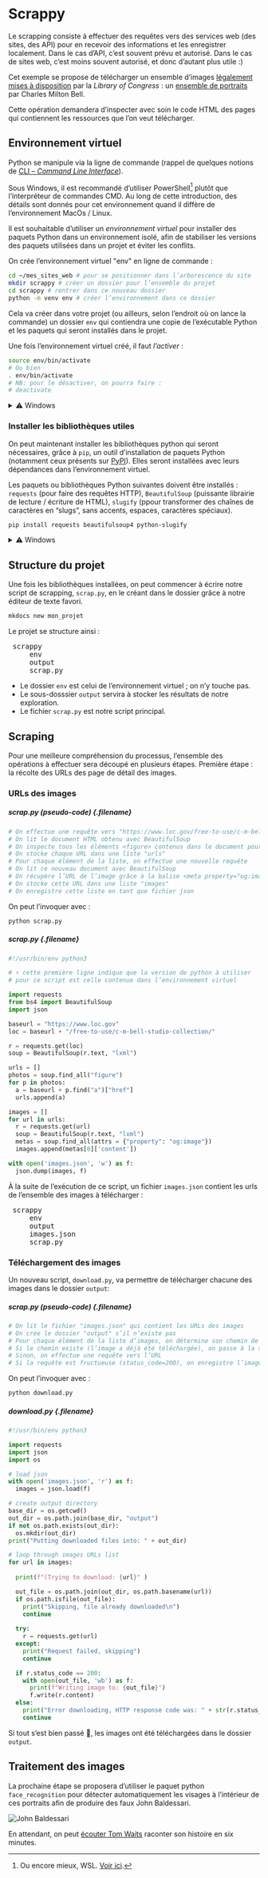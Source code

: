 # Scrappy

Le scrapping consiste à effectuer des requêtes vers des services web (des sites, des API) pour en recevoir des informations et les enregistrer localement. Dans le cas d’API, c’est souvent prévu et autorisé. Dans le cas de sites web, c’est moins souvent autorisé, et donc d’autant plus utile :)

Cet exemple se propose de télécharger un ensemble d’images [légalement mises à disposition](https://www.loc.gov/free-to-use/) par la _Library of Congress_ : un [ensemble de portraits](https://www.loc.gov/free-to-use/c-m-bell-studio-collection/) par Charles Milton Bell.

Cette opération demandera d’inspecter avec soin le code HTML des pages qui contiennent les ressources que l’on veut télécharger. 

## Environnement virtuel

Python se manipule via la ligne de commande (rappel de quelques notions de [CLI – _Command Line Interface_](../../cli/)).

Sous Windows, il est recommandé d’utiliser PowerShell[^wcli] plutôt que l’interpréteur de commandes CMD. Au long de cette introduction, des détails sont donnés pour cet environnement quand il diffère de l’environnement MacOs / Linux.

[^wcli]: Ou encore mieux, WSL. [Voir ici](../cli/).

Il est souhaitable d’utiliser un _environnement virtuel_ pour installer des paquets Python dans un environnement isolé, afin de stabiliser les versions des paquets utilisées dans un projet et éviter les conflits.

On crée l’environnement virtuel "env" en ligne de commande :

```sh
cd ~/mes_sites_web # pour se positionner dans l’arborescence du site 
mkdir scrappy # créer un dossier pour l’ensemble du projet
cd scrappy # rentrer dans ce nouveau dossier
python -m venv env # créer l’environnement dans ce dossier
```

Cela va créer dans votre projet (ou ailleurs, selon l’endroit où on lance la commande) un dossier `env` qui contiendra une copie de l’exécutable Python et les paquets qui seront installés dans le projet.

Une fois l’environnement virtuel créé, il faut _l’activer_ :

```sh
source env/bin/activate
# Ou bien
. env/bin/activate
# NB: pour le désactiver, on pourra faire :
# deactivate
```

<details> 
<summary>⚠ Windows</summary>
<p>Il faut autoriser l’éxécution des scripts. Dans PowerShell, saisir : </p>
<pre><code class="language-sh language-bash">Set-ExecutionPolicy -ExecutionPolicy Bypass -Scope Process -Force</code>
</pre>
<p>Puis, pour activer l’environnement virtuel :</p>
<pre><code class="language-sh language-bash">./env/Scripts/activate.ps1</code>
</pre>
</details>


### Installer les bibliothèques utiles

On peut maintenant installer les bibliothèques python qui seront nécessaires, grâce à `pip`, un outil d’installation de paquets Python (notamment ceux présents sur [PyPI](https://pypi.org/)). Elles seront installées avec leurs dépendances dans l’environnement virtuel.

Les paquets ou bibliothèques Python suivantes doivent être installés : `requests` (pour faire des requêtes HTTP), `BeautifulSoup` (puissante librairie de lecture / écriture de HTML), `slugify` (ppour transformer des chaînes de caractères en “slugs”, sans accents, espaces, caractères spéciaux).

```sh
pip install requests beautifulsoup4 python-slugify  
```


<details> 
<summary>⚠ Windows</summary>
<p>Si la commande `pip` ne fonctionne pas, utiliser à la place `python -m pip`.</p></details>

## Structure du projet

Une fois les bibliothèques installées, on peut commencer à écrire notre script de scrapping, `scrap.py`, en le créant dans le dossier grâce à notre éditeur de texte favori.

```sh
mkdocs new mon_projet
```
Le projet se structure ainsi :

<pre markdown="0">
<span class="icon-folder-open"></span> scrappy
    <span class="icon-folder-open"></span> env
    <span class="icon-folder-open"></span> output
    <span class="icon-file-empty"></span> scrap.py
</pre>

- Le dossier `env` est celui de l’environnement virtuel ; on n’y touche pas.
- Le sous-dosssier `output` servira à stocker les résultats de notre exploration. 
- Le fichier `scrap.py` est notre script principal.

## Scraping

Pour une meilleure compréhension du processus, l’ensemble des opérations à effectuer sera découpé en plusieurs étapes. Première étape : la récolte des URLs des page de détail des images.

### URLs des images

##### scrap.py (pseudo-code) {.filename}
```python
# On effectue une requête vers "https://www.loc.gov/free-to-use/c-m-bell-studio-collection/"
# On lit le document HTML obtenu avec BeautifulSoup 
# On inspecte tous les éléments <figure> contenus dans le document pour récupérer les URLs des pages de détail de chaque image
# On stocke chaque URL dans une liste "urls"
# Pour chaque élément de la liste, on effectue une nouvelle requête
# On lit ce nouveau document avec BeautifulSoup 
# On récupère l’URL de l’image grâce à la balise <meta property="og:image">
# On stocke cette URL dans une liste "images"
# On enregistre cette liste en tant que fichier json
```
On peut l’invoquer avec :
```sh
python scrap.py
```

##### scrap.py {.filename}
```python
#!/usr/bin/env python3

# ↑ cette première ligne indique que la version de python à utiliser 
# pour ce script est celle contenue dans l’environnement virtuel

import requests
from bs4 import BeautifulSoup
import json

baseurl = "https://www.loc.gov"
loc = baseurl + "/free-to-use/c-m-bell-studio-collection/"

r = requests.get(loc)
soup = BeautifulSoup(r.text, "lxml")

urls = []
photos = soup.find_all("figure")
for p in photos:
  a = baseurl + p.find("a")["href"]
  urls.append(a)

images = []
for url in urls:
  r = requests.get(url)
  soup = BeautifulSoup(r.text, "lxml")
  metas = soup.find_all(attrs = {"property": "og:image"})
  images.append(metas[0]['content'])

with open('images.json', 'w') as f:
  json.dump(images, f)
```
À la suite de l’exécution de ce script, un fichier `images.json` contient les urls de l’ensemble des images à télécharger :

<pre markdown="0">
<span class="icon-folder-open"></span> scrappy
    <span class="icon-folder-open"></span> env
    <span class="icon-folder-open"></span> output
    <span class="icon-file-empty"></span> images.json
    <span class="icon-file-empty"></span> scrap.py
</pre>

### Téléchargement des images

Un nouveau script, `download.py`, va permettre de télécharger chacune des images dans le dossier `output`:

##### scrap.py (pseudo-code) {.filename}
```python
# On lit le fichier "images.json" qui contient les URLs des images
# On crée le dossier "output" s’il n’existe pas
# Pour chaque élément de la liste d’images, on détermine son chemin de destination 
# Si le chemin existe (l’image a déjà été téléchargée), on passe à la suivante
# Sinon, on effectue une requête vers l’URL
# Si la requête est fructueuse (status_code=200), on enregistre l’image à son emplacement de destination
```
On peut l’invoquer avec :
```sh
python download.py
```

##### download.py {.filename}
```python
#!/usr/bin/env python3

import requests
import json
import os

# load json
with open('images.json', 'r') as f:
  images = json.load(f)

# create output directory
base_dir = os.getcwd()
out_dir = os.path.join(base_dir, "output")
if not os.path.exists(out_dir):
  os.mkdir(out_dir)
print("Putting downloaded files into: " + out_dir)

# loop through images URLs list
for url in images:
  
  print(f"(Trying to download: {url}" )

  out_file = os.path.join(out_dir, os.path.basename(url))
  if os.path.isfile(out_file):
    print("Skipping, file already downloaded\n")
    continue
  
  try:
    r = requests.get(url)
  except:
    print("Request failed, skipping")
    continue

  if r.status_code == 200:
    with open(out_file, 'wb') as f:
      print(f"Writing image to: {out_file}")
      f.write(r.content)
  else:
    print("Error downloading, HTTP response code was: " + str(r.status_code))
    continue
```

Si tout s’est bien passé 🤞, les images ont été téléchargées dans le dossier `output`.

## Traitement des images

La prochaine étape se proposera d’utiliser le paquet python `face_recognition` pour détecter automatiquement les visages à l’intérieur de ces portraits afin de produire des faux John Baldessari.

![John Baldessari](john-baldessari.jpg)

En attendant, on peut [écouter Tom Waits](https://youtu.be/eU7V4GyEuXA?si=m558CoqP_HBnCMTN) raconter son histoire en six minutes.
